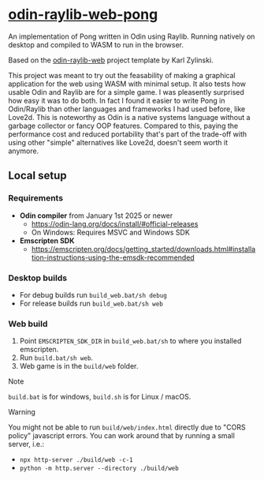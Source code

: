 # [odin-raylib-web-pong](https://mr0x13f.github.io/odin-raylib-web-pong/)

An implementation of Pong written in Odin using Raylib. Running natively on desktop and compiled to WASM to run in the browser.

Based on the [odin-raylib-web](https://github.com/karl-zylinski/odin-raylib-web) project template by Karl Zylinski.

This project was meant to try out the feasability of making a graphical application for the web using WASM with minimal setup. It also tests how usable Odin and Raylib are for a simple game. I was pleasently surprised how easy it was to do both. In fact I found it easier to write Pong in Odin/Raylib than other languages and frameworks I had used before, like Love2d. This is noteworthy as Odin is a native systems language without a garbage collector or fancy OOP features. Compared to this, paying the performance cost and reduced portability that's part of the trade-off with using other "simple" alternatives like Love2d, doesn't seem worth it anymore.

## Local setup

### Requirements
- **Odin compiler** from January 1st 2025 or newer
    - https://odin-lang.org/docs/install/#official-releases
    - On Windows: Requires MSVC and Windows SDK
- **Emscripten SDK**
    - https://emscripten.org/docs/getting_started/downloads.html#installation-instructions-using-the-emsdk-recommended

### Desktop builds
- For debug builds run `build_web.bat/sh debug`
- For release builds run `build_web.bat/sh web`

### Web build
1. Point `EMSCRIPTEN_SDK_DIR` in `build_web.bat/sh` to where you installed emscripten.
2. Run `build.bat/sh web`.
3. Web game is in the `build/web` folder.

> [!NOTE]
> `build.bat` is for windows, `build.sh` is for Linux / macOS.

> [!WARNING]
> You might not be able to run `build/web/index.html` directly due to "CORS policy" javascript errors. You can work around that by running a small server, i.e.:
> - `npx http-server ./build/web -c-1`
> - `python -m http.server --directory ./build/web`
